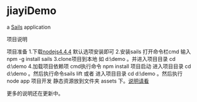 # jiayiDemo

a [Sails](http://sailsjs.org) application

项目说明

 项目准备
  1.下载[nodejs4.4.4](https://nodejs.org/dist/v4.4.4/) 默认选项安装即可
  2.安装sails 打开命令栏cmd 输入 npm -g install sails
  3.clone项目到本地 如 d:\demo 。并进入项目目录 cd d:\demo
  4.加载项目依赖项 cmd执行命令 npm install
 项目启动
  进入项目目录 cd d:\demo 。然后执行命令sails lift
  或者  进入项目目录 cd d:\demo 。然后执行 node app
 项目开发
  静态资源放到文件夹 assets 下。[说明请看](http://sailsjs.org/documentation/concepts/assets)

更多的说明还在更新中。
